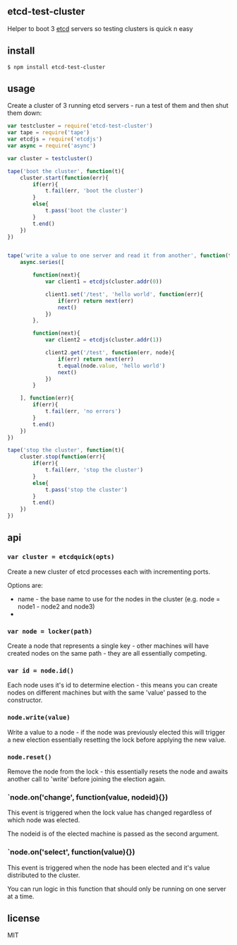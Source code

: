 etcd-test-cluster
-----------------

Helper to boot 3 [etcd](http://github.com/coreos/etcd) servers so testing clusters is quick n easy

## install

```
$ npm install etcd-test-cluster
```

## usage

Create a cluster of 3 running etcd servers - run a test of them and then shut them down:

```js
var testcluster = require('etcd-test-cluster')
var tape = require('tape')
var etcdjs = require('etcdjs')
var async = require('async')

var cluster = testcluster()

tape('boot the cluster', function(t){
	cluster.start(function(err){
		if(err){
			t.fail(err, 'boot the cluster')
		}
		else{
			t.pass('boot the cluster')
		}
		t.end()
	})
})


tape('write a value to one server and read it from another', function(t){
	async.series([

		function(next){
			var client1 = etcdjs(cluster.addr(0))

			client1.set('/test', 'hello world', function(err){
				if(err) return next(err)
				next()
			})
		},

		function(next){
			var client2 = etcdjs(cluster.addr(1))

			client2.get('/test', function(err, node){
				if(err) return next(err)
				t.equal(node.value, 'hello world')
				next()
			})
		}

	], function(err){
		if(err){
			t.fail(err, 'no errors')
		}
		t.end()
	})
})

tape('stop the cluster', function(t){
	cluster.stop(function(err){
		if(err){
			t.fail(err, 'stop the cluster')
		}
		else{
			t.pass('stop the cluster')
		}
		t.end()
	})
})
```

## api

### `var cluster = etcdquick(opts)`

Create a new cluster of etcd processes each with incrementing ports.

Options are:

 * name - the base name to use for the nodes in the cluster (e.g. node = node1 - node2 and node3)
 * 

### `var node = locker(path)`

Create a node that represents a single key - other machines will have created nodes on the same path - they are all essentially competing.

### `var id = node.id()`

Each node uses it's id to determine election - this means you can create nodes on different machines but with the same 'value' passed to the constructor.

### `node.write(value)`

Write a value to a node - if the node was previously elected this will trigger a new election essentially resetting the lock before applying the new value.

### `node.reset()`

Remove the node from the lock - this essentially resets the node and awaits another call to 'write' before joining the election again.

### `node.on('change', function(value, nodeid){})

This event is triggered when the lock value has changed regardless of which node was elected.

The nodeid is of the elected machine is passed as the second argument.

### `node.on('select', function(value){})

This event is triggered when the node has been elected and it's value distributed to the cluster.

You can run logic in this function that should only be running on one server at a time.

## license

MIT